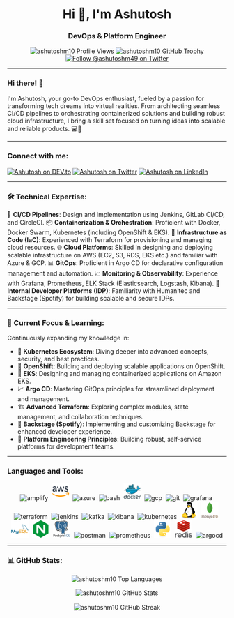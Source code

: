 <h1 align="center">Hi 👋, I'm Ashutosh</h1>
<h3 align="center">DevOps & Platform Engineer </h3>

<p align="center">
  <img src="https://komarev.com/ghpvc/?username=ashutoshm10&label=Profile%20views&color=0e75b6&style=flat" alt="ashutoshm10 Profile Views" />
  <a href="https://github.com/ryo-ma/github-profile-trophy"><img src="https://github-profile-trophy.vercel.app/?username=ashutoshm10" alt="ashutoshm10 GitHub Trophy" /></a> <br/>
  <a href="https://twitter.com/ashutoshm49" target="blank"><img src="https://img.shields.io/twitter/follow/ashutoshm49?logo=twitter&style=for-the-badge" alt="Follow @ashutoshm49 on Twitter" /></a>
</p>

---

### Hi there! 👋

I'm Ashutosh, your go-to DevOps enthusiast, fueled by a passion for transforming tech dreams into virtual realities. From architecting seamless CI/CD pipelines to orchestrating containerized solutions and building robust cloud infrastructure, I bring a skill set focused on turning ideas into scalable and reliable products. 💻🚀

---

<h3 align="left">Connect with me:</h3>
<p align="left">
<a href="https://dev.to/ashutoshm10" target="blank"><img align="center" src="https://raw.githubusercontent.com/rahuldkjain/github-profile-readme-generator/master/src/images/icons/Social/devto.svg" alt="Ashutosh on DEV.to" height="30" width="40" /></a>
<a href="https://twitter.com/ashutoshm49" target="blank"><img align="center" src="https://raw.githubusercontent.com/rahuldkjain/github-profile-readme-generator/master/src/images/icons/Social/twitter.svg" alt="Ashutosh on Twitter" height="30" width="40" /></a>
<a href="https://linkedin.com/in/ashutoshmohanty-devops" target="blank"><img align="center" src="https://raw.githubusercontent.com/rahuldkjain/github-profile-readme-generator/master/src/images/icons/Social/linked-in-alt.svg" alt="Ashutosh on LinkedIn" height="30" width="40" /></a>
</p>

---

### 🛠️ Technical Expertise:

🔧 **CI/CD Pipelines**: Design and implementation using Jenkins, GitLab CI/CD, and CircleCI.
📦 **Containerization & Orchestration**: Proficient with Docker, Docker Swarm, Kubernetes (including OpenShift & EKS).
📜 **Infrastructure as Code (IaC)**: Experienced with Terraform for provisioning and managing cloud resources.
🌐 **Cloud Platforms**: Skilled in designing and deploying scalable infrastructure on AWS (EC2, S3, RDS, EKS etc.) and familiar with Azure & GCP.
📊 **GitOps**: Proficient in Argo CD for declarative configuration management and automation.
📈 **Monitoring & Observability**: Experience with Grafana, Prometheus, ELK Stack (Elasticsearch, Logstash, Kibana).
🚀 **Internal Developer Platforms (IDP)**: Familiarity with Humanitec and Backstage (Spotify) for building scalable and secure IDPs.

---

### 🌱 Current Focus & Learning:

Continuously expanding my knowledge in:

*   🌈 **Kubernetes Ecosystem**: Diving deeper into advanced concepts, security, and best practices.
*   🚀 **OpenShift**: Building and deploying scalable applications on OpenShift.
*   🌊 **EKS**: Designing and managing containerized applications on Amazon EKS.
*   📈 **Argo CD**: Mastering GitOps principles for streamlined deployment and management.
*   🏗️ **Advanced Terraform**: Exploring complex modules, state management, and collaboration techniques.
*   🎵 **Backstage (Spotify)**: Implementing and customizing Backstage for enhanced developer experience.
*   🤖 **Platform Engineering Principles**: Building robust, self-service platforms for development teams.

---

<h3 align="left">Languages and Tools:</h3>
<!-- Icons are displayed directly without links, centered -->
<p align="center">
  <img src="https://docs.amplify.aws/assets/logo-dark.svg" alt="amplify" width="40" height="40"/> 
  <img src="https://raw.githubusercontent.com/devicons/devicon/master/icons/amazonwebservices/amazonwebservices-original-wordmark.svg" alt="aws" width="40" height="40"/> 
  <img src="https://www.vectorlogo.zone/logos/microsoft_azure/microsoft_azure-icon.svg" alt="azure" width="40" height="40"/> 
  <img src="https://www.vectorlogo.zone/logos/gnu_bash/gnu_bash-icon.svg" alt="bash" width="40" height="40"/> 
  <img src="https://raw.githubusercontent.com/devicons/devicon/master/icons/docker/docker-original-wordmark.svg" alt="docker" width="40" height="40"/> 
  <img src="https://www.vectorlogo.zone/logos/google_cloud/google_cloud-icon.svg" alt="gcp" width="40" height="40"/> 
  <img src="https://www.vectorlogo.zone/logos/git-scm/git-scm-icon.svg" alt="git" width="40" height="40"/> 
  <img src="https://www.vectorlogo.zone/logos/grafana/grafana-icon.svg" alt="grafana" width="40" height="40"/> 
  <img src="https://www.vectorlogo.zone/logos/terraformio/terraformio-icon.svg" alt="terraform" width="40" height="40"/> 
  <img src="https://www.vectorlogo.zone/logos/jenkins/jenkins-icon.svg" alt="jenkins" width="40" height="40"/> 
  <img src="https://www.vectorlogo.zone/logos/apache_kafka/apache_kafka-icon.svg" alt="kafka" width="40" height="40"/> 
  <img src="https://www.vectorlogo.zone/logos/elasticco_kibana/elasticco_kibana-icon.svg" alt="kibana" width="40" height="40"/> 
  <img src="https://www.vectorlogo.zone/logos/kubernetes/kubernetes-icon.svg" alt="kubernetes" width="40" height="40"/> 
  <img src="https://raw.githubusercontent.com/devicons/devicon/master/icons/linux/linux-original.svg" alt="linux" width="40" height="40"/> 
  <img src="https://raw.githubusercontent.com/devicons/devicon/master/icons/mongodb/mongodb-original-wordmark.svg" alt="mongodb" width="40" height="40"/> 
  <img src="https://raw.githubusercontent.com/devicons/devicon/master/icons/mysql/mysql-original-wordmark.svg" alt="mysql" width="40" height="40"/> 
  <img src="https://raw.githubusercontent.com/devicons/devicon/master/icons/nginx/nginx-original.svg" alt="nginx" width="40" height="40"/> 
  <img src="https://raw.githubusercontent.com/devicons/devicon/master/icons/postgresql/postgresql-original-wordmark.svg" alt="postgresql" width="40" height="40"/> 
  <img src="https://www.vectorlogo.zone/logos/getpostman/getpostman-icon.svg" alt="postman" width="40" height="40"/> 
  <img src="https://www.vectorlogo.zone/logos/prometheusio/prometheusio-icon.svg" alt="prometheus" width="40" height="40"/> 
  <img src="https://raw.githubusercontent.com/devicons/devicon/master/icons/python/python-original.svg" alt="python" width="40" height="40"/> 
  <img src="https://raw.githubusercontent.com/devicons/devicon/master/icons/redis/redis-original-wordmark.svg" alt="redis" width="40" height="40"/> 
  <img src="https://icon.icepanel.io/Technology/svg/Argo-CD.svg" alt="argocd" width="40" height="40"/>
</p>
<!-- Note: Adjusted icon selection for DevOps/Platform focus. Add/remove based on your primary skills. -->

---

<h3 align="left">📊 GitHub Stats:</h3>

<p align="center">
  <img align="center" src="https://github-readme-stats.vercel.app/api/top-langs?username=ashutoshm10&show_icons=true&locale=en&layout=compact&theme=tokyonight" alt="ashutoshm10 Top Languages" />
</p>
<p align="center">
  <img align="center" src="https://github-readme-stats.vercel.app/api?username=ashutoshm10&show_icons=true&locale=en&theme=tokyonight" alt="ashutoshm10 GitHub Stats" />
</p>
<p align="center">
  <img align="center" src="https://github-readme-streak-stats.herokuapp.com/?user=ashutoshm10&theme=tokyonight" alt="ashutoshm10 GitHub Streak" />
</p>
